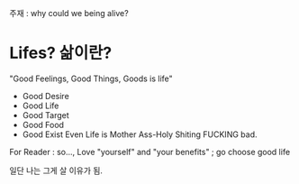 주재 : why could we being alive?

# Lifes? 삶이란?

"Good Feelings, Good Things, Goods is life"
 - Good Desire
 - Good Life
 - Good Target
 - Good Food
 - Good Exist
Even Life is Mother Ass-Holy Shiting FUCKING bad.

For Reader : so..., Love "yourself" and "your benefits" ; go choose good life

일단 나는 그게 살 이유가 됨.